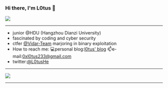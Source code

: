 ### Hi there, I'm L0tus 👋
<img src="https://readme-typing-svg.herokuapp.com/?lines=Hola!;Welcome%20to%20my%20Github!&font=Roboto" />  
 

---
*    junior @HDU (Hangzhou Dianzi University)  
*    fascinated  by coding and cyber security
*    ctfer [@Vidar-Team](https://vidar.club/) marjoring in binary exploitation
*    How to reach me: 💻personal blog:[l0tus' blog](https://l0tus.vip)   📫e-mail:0xl0tus233@gmail.com  
*    twitter:[@L0tusHe](https://twitter.com/L0tusHe)
 
---
![](https://github-readme-stats.vercel.app/api?username=ChrisL0tus&show_icons=true&theme=dark&count_private=true)  


---
<!--
**ChrisL0tus/ChrisL0tus** is a ✨ _special_ ✨ repository because its `README.md` (this file) appears on your GitHub profile.

Here are some ideas to get you started:

- 🔭 I’m currently working on ...
- 🌱 I’m currently learning ...
- 👯 I’m looking to collaborate on ...
- 🤔 I’m looking for help with ...
- 💬 Ask me about ...
- 📫 How to reach me: ...
- 😄 Pronouns: ...
- ⚡ Fun fact: ...
-->
